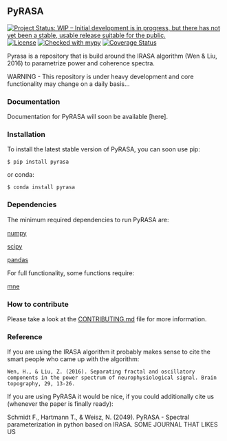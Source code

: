## PyRASA

[![Project Status: WIP – Initial development is in progress, but there has not yet been a stable, usable release suitable for the public.](https://www.repostatus.org/badges/latest/wip.svg)](https://www.repostatus.org/#wip)
[![License](https://img.shields.io/badge/License-BSD_2--Clause-orange.svg)](https://opensource.org/licenses/BSD-2-Clause)
[![Checked with mypy](http://www.mypy-lang.org/static/mypy_badge.svg)](http://mypy-lang.org/)
[![Coverage Status](https://coveralls.io/repos/github/schmidtfa/pyrasa/badge.svg?branch=main)](https://coveralls.io/github/schmidtfa/pyrasa?branch=main)


Pyrasa is a repository that is build around the IRASA algorithm (Wen & Liu, 2016) to parametrize power and coherence spectra.

WARNING - This repository is under heavy development and core functionality may change on a daily basis...


### Documentation
Documentation for PyRASA will soon be available [here].


### Installation
To install the latest stable version of PyRASA, you can soon use pip:

``` $ pip install pyrasa ```

or conda:

``` $ conda install pyrasa ```

### Dependencies
The minimum required dependencies to run PyRASA are:

[numpy](https://github.com/numpy/numpy)

[scipy](https://github.com/scipy/scipy)

[pandas](https://github.com/pandas-dev/pandas)

For full functionality, some functions require:

[mne](https://github.com/mne-tools/mne-python)


### How to contribute
Please take a look at the [CONTRIBUTING.md](CONTRIBUTING.md) file for more information.


### Reference

If you are using the IRASA algorithm it probably makes sense to cite the smart people who came up with the algorithm:

```Wen, H., & Liu, Z. (2016). Separating fractal and oscillatory components in the power spectrum of neurophysiological signal. Brain topography, 29, 13-26.```

If you are using PyRASA it would be nice, if you could additionally cite us (whenever the paper is finally ready):

Schmidt F., Hartmann T., & Weisz, N. (2049). PyRASA - Spectral parameterization in python based on IRASA. SOME JOURNAL THAT LIKES US